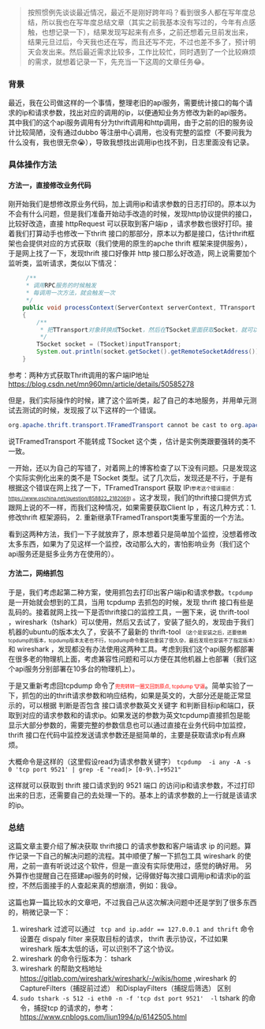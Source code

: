 
> 按照惯例先谈谈最近情况，最近不是刚好跨年吗？看到很多人都在写年度总结，所以我也在写年度总结文章（其实之前我基本没有写过的，今年有点感触，也想记录一下），结果发现写起来有点多，之前还想着元旦前发出来，结果元旦过后，今天我也还在写，而且还写不完，不过也差不多了，预计明天会发出来。然后最近需求比较多，工作比较忙，同时遇到了一个比较麻烦的需求，就想着记录一下，先充当一下这周的文章任务😂。

###  背景
最近，我在公司做这样的一个事情，整理老旧的api服务，需要统计接口的每个请求的ip和请求参数，找出对应的调用的ip，以便通知业务方修改为新的api服务。其中我们的这个api服务调用有分为thrift调用和http调用，由于之前的旧的服务设计比较简陋，没有通过dubbo 等注册中心调用，也没有完整的监控（不要问我为什么没有，我也很无奈😭），导致我想找出调用ip也找不到，日志里面没有记录。

### 具体操作方法
#### 方法一，直接修改业务代码

刚开始我们是想修改原业务代码，加上调用ip和请求参数的日志打印的。原本以为不会有什么问题，但是我们准备开始动手改造的时候，发现http协议提供的接口，比较好改造，直接 httpRequest 可以获取到客户端ip ，请求参数也很好打印。接着我们打算动手也修改一下thrift 接口的那部分，原本以为都是接口，估计thrift框架也会提供对应的方式获取（我们使用的原生的apche thrift 框架来提供服务），于是网上找了一下，发现thrift 接口好像并 http 接口那么好改造，网上说需要加个监听类，监听请求，类似以下情况：

```java
     /**
	 * 调用RPC服务的时候触发
	 * 每调用一次方法，就会触发一次
	 */
	public void processContext(ServerContext serverContext, TTransport inputTransport, TTransport outputTransport)
	{
		/**
		 * 把TTransport对象转换成TSocket，然后在TSocket里面获取Socket，就可以拿到客户端IP  (这里有可能转化不成功的，inputTransport 不一定为 TSocket 类来的，还有可能为 TFrmef ，这里依赖于thrift 提供服务的方式 )
		 */
		TSocket socket = (TSocket)inputTransport;
		System.out.println(socket.getSocket().getRemoteSocketAddress());
	}

```
参考：两种方式获取Thrift调用的客户端IP地址
 https://blog.csdn.net/mn960mn/article/details/50585278

但是，我们实际操作的时候，建了这个监听类，起了自己的本地服务，并用单元测试去测试的时候，发现报了以下这样的一个错误。
```java
org.apache.thrift.transport.TFramedTransport cannot be cast to org.apache.thrift.transport.TSocket
```
说TFramedTransport 不能转成 TSocket 这个类 ，估计是实例类跟要强转的类不一致。

一开始，还以为自己的写错了，对着网上的博客检查了以下没有问题。只是发现这个实际实例化出来的类不是 TSocket 类型。试了几次后，发现还是不行，于是有根据这个错误在网上找了一下，TFramedTransport 获取 IP<font size=1>(参考这个错误描述： https://www.oschina.net/question/858822_2182069) </font>。这才发现，我们的thrift接口提供方式跟网上说的不一样，而我们这种情况，如果需要获取Client Ip ，有这几种方式：1. 修改thrift 框架源码， 2. 重新继承TFramedTransport类重写里面的一个方法。

看到这两种方法，我们一下子就放弃了，原本想着只是简单加个监控，没想着修改太多东西，如果为了见这样一个监控，改动那么大的，害怕影响业务（我们这个api服务还是挺多业务方在使用的）。

#### 方法二，网络抓包
于是，我们考虑起第二种方案，使用抓包去打印出客户端ip和请求参数。`tcpdump` 是一开始就会想到的工具，当用 tcpdump 去抓包的时候，发现 thrift 接口有些是乱码的。接着就网上找一下是否thrift接口的监控工具，一圈下来，说 thrift-tool  ，wireshark（tshark）可以使用，然后又去试了，安装了挺久的，发现由于我们机器的ubuntu的版本太久了，安装不了最新的 thrift-tool <font size=1>（这个是安装之后，还要依赖tcpdump的版本，tcpdump版本太老也不行，tcpdump命令重装也重装了很久😰，最后发现也安装不了指定版本）</font>和 wireshark ，发现都没有办法使用这两种工具。考虑到我们这个api服务都部署在很多老的物理机上面，考虑兼容性问题和可以方便在其他机器上也部署（我们这个api服务分别部署在10多台的物理机上）。

 于是又重新考虑回tcpdump 命令了<font size=1 color="red">兜兜转转一圈又回到原点, tcpdump 🐮逼</font>。简单实验了一下，抓包的出的thrift请求参数和响应结构，如果是英文的，大部分还是能正常显示的，可以根据 判断是否包含 接口请求参数英文关键字 和判断目标ip和端口，获取到对应的请求参数和的请求ip。如果发送的参数为英文tcpdump直接抓包是能显示大部分参数的，需要完整的参数信息也可以通过直接在业务代码中加监控，thrift 接口在代码中监控发送请求参数还是挺简单的，主要是获取请求ip有点麻烦。

大概命令是这样的（这里假设read为请求参数关键字）
` tcpdump  -i any -A -s 0 'tcp port 9521' | grep -E "read|> [0-9\.]+9521" `

这样就可以获取到 thrift 接口请求到的 9521 端口 的访问ip和请求参数，不过打印出来的日志，还需要自己的去处理一下的。基本上的请求参数的上一行就是该请求的ip。

### 总结
这篇文章主要介绍了解决获取 thrift接口 的请求参数和客户端请求 ip 的问题。算作记录一下自己的解决问题的流程。其中顺便了解一下抓包工具 wireshark 的使用，之前一直有听说过这个软件，但是一直没有实际使用过，感觉的确好用。 另外算作也提醒自己在搭建api服务的时候，记得做好每次接口调用ip和请求ip的监控，不然后面接手的人查起来真的想崩溃，例如：我😪。

这篇也算一篇比较水的文章吧，不过我自己从这次解决问题中还是学到了很多东西的，稍微记录一下：

1. wireshark 过滤可以通过 ` tcp and ip.addr == 127.0.0.1 and thrift` 命令设置在 dispaly filter  来获取目标的请求， thrift 表示协议，不过如果wireshark  版本太低的话，可以识别不了这个协议。
2. wireshark  的命令行版本为： tshark
3. wireshark 的帮助文档地址 https://gitlab.com/wireshark/wireshark/-/wikis/home ,wireshark 的CaptureFilters（捕捉前过滤） 和DisplayFilters（捕捉后筛选） 区别
4.  `sudo tshark -s 512 -i eth0 -n -f 'tcp dst port 9521'  -l` tshark 的命令，捕捉tcp 的请求的，参考： https://www.cnblogs.com/liun1994/p/6142505.html


